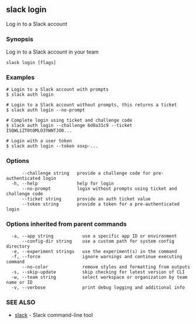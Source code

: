 ## slack login

Log in to a Slack account

### Synopsis

Log in to a Slack account in your team

```
slack login [flags]
```

### Examples

```
# Login to a Slack account with prompts
$ slack auth login

# Login to a Slack account without prompts, this returns a ticket
$ slack auth login --no-prompt

# Complete login using ticket and challenge code
$ slack auth login --challenge 6d0a31c9 --ticket ISQWLiZT0tOMLO3YWNTJO0...

# Login with a user token
$ slack auth login --token xoxp-...
```

### Options

```
      --challenge string   provide a challenge code for pre-authenticated login
  -h, --help               help for login
      --no-prompt          login without prompts using ticket and challenge code
      --ticket string      provide an auth ticket value
      --token string       provide a token for a pre-authenticated login
```

### Options inherited from parent commands

```
  -a, --app string           use a specific app ID or environment
      --config-dir string    use a custom path for system config directory
  -e, --experiment strings   use the experiment(s) in the command
  -f, --force                ignore warnings and continue executing command
      --no-color             remove styles and formatting from outputs
  -s, --skip-update          skip checking for latest version of CLI
  -w, --team string          select workspace or organization by team name or ID
  -v, --verbose              print debug logging and additional info
```

### SEE ALSO

* [slack](slack)	 - Slack command-line tool

